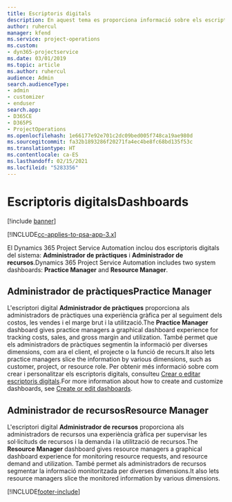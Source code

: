 ```yaml
---
title: Escriptoris digitals
description: En aquest tema es proporciona informació sobre els escriptoris digitals d'informes inclosos al Dynamics 365 Project Service Automation.
author: ruhercul
manager: kfend
ms.service: project-operations
ms.custom:
- dyn365-projectservice
ms.date: 03/01/2019
ms.topic: article
ms.author: ruhercul
audience: Admin
search.audienceType:
- admin
- customizer
- enduser
search.app:
- D365CE
- D365PS
- ProjectOperations
ms.openlocfilehash: 1e66177e92e701c2dc09bed005f748ca19ae980d
ms.sourcegitcommit: fa32b1893286f20271fa4ec4be8fc68bd135f53c
ms.translationtype: HT
ms.contentlocale: ca-ES
ms.lasthandoff: 02/15/2021
ms.locfileid: "5283356"
---
```

# <a name="dashboards"></a><span data-ttu-id="62dcc-103">Escriptoris digitals</span><span class="sxs-lookup"><span data-stu-id="62dcc-103">Dashboards</span></span>

[!include [banner](../includes/psa-now-project-operations.md)]

[!INCLUDE[cc-applies-to-psa-app-3.x](../includes/cc-applies-to-psa-app-3x.md)]

<span data-ttu-id="62dcc-104">El Dynamics 365 Project Service Automation inclou dos escriptoris digitals del sistema: **Administrador de pràctiques** i **Administrador de recursos**.</span><span class="sxs-lookup"><span data-stu-id="62dcc-104">Dynamics 365 Project Service Automation includes two system dashboards: **Practice Manager** and **Resource Manager**.</span></span>

## <a name="practice-manager"></a><span data-ttu-id="62dcc-105">Administrador de pràctiques</span><span class="sxs-lookup"><span data-stu-id="62dcc-105">Practice Manager</span></span> 

<span data-ttu-id="62dcc-106">L'escriptori digital **Administrador de pràctiques** proporciona als administradors de pràctiques una experiència gràfica per al seguiment dels costos, les vendes i el marge brut i la utilització.</span><span class="sxs-lookup"><span data-stu-id="62dcc-106">The **Practice Manager** dashboard gives practice managers a graphical dashboard experience for tracking costs, sales, and gross margin and utilization.</span></span> <span data-ttu-id="62dcc-107">També permet que els administradors de pràctiques segmentin la informació per diverses dimensions, com ara el client, el projecte o la funció de recurs.</span><span class="sxs-lookup"><span data-stu-id="62dcc-107">It also lets practice managers slice the information by various dimensions, such as customer, project, or resource role.</span></span> <span data-ttu-id="62dcc-108">Per obtenir més informació sobre com crear i personalitzar els escriptoris digitals, consulteu [Crear o editar escriptoris digitals](https://docs.microsoft.com/dynamics365/customerengagement/on-premises/customize/create-edit-dashboards).</span><span class="sxs-lookup"><span data-stu-id="62dcc-108">For more information about how to create and customize dashboards, see [Create or edit dashboards](https://docs.microsoft.com/dynamics365/customerengagement/on-premises/customize/create-edit-dashboards).</span></span>

## <a name="resource-manager"></a><span data-ttu-id="62dcc-109">Administrador de recursos</span><span class="sxs-lookup"><span data-stu-id="62dcc-109">Resource Manager</span></span> 

<span data-ttu-id="62dcc-110">L'escriptori digital **Administrador de recursos** proporciona als administradors de recursos una experiència gràfica per supervisar les sol·licituds de recursos i la demanda i la utilització de recursos.</span><span class="sxs-lookup"><span data-stu-id="62dcc-110">The **Resource Manager** dashboard gives resource managers a graphical dashboard experience for monitoring resource requests, and resource demand and utilization.</span></span> <span data-ttu-id="62dcc-111">També permet als administradors de recursos segmentar la informació monitoritzada per diverses dimensions.</span><span class="sxs-lookup"><span data-stu-id="62dcc-111">It also lets resource managers slice the monitored information by various dimensions.</span></span>


[!INCLUDE[footer-include](../includes/footer-banner.md)]